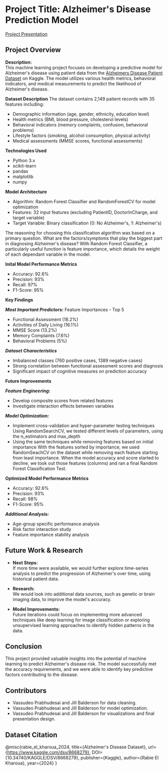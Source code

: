 # Project Title: Alzheimer's Disease Prediction Model  

[Project Presentation](https://docs.google.com/presentation/d/1E_RyyhHtRQtL6DnMjNCkg4lYWq4NpCGkFSonsx93nWA/edit?usp=sharing)

## Project Overview
**Description:**  
This machine learning project focuses on developing a predictive model for Alzheimer's disease using patient data from the [Alzheimers Disease Patient Dataset](https://www.kaggle.com/dsv/8668279) on Kaggle. The model utilizes various health metrics, behavioral indicators, and medical measurements to predict the likelihood of Alzheimer's disease.

**Dataset Description**
The dataset contains 2,149 patient records with 35 features including:
 - Demographic information (age, gender, ethnicity, education level)
 - Health metrics (BMI, blood pressure, cholesterol levels)
 - Behavioral indicators (memory complaints, confusion, behavioral problems)
 - Lifestyle factors (smoking, alcohol consumption, physical activity)
 - Medical assessments (MMSE scores, functional assessments)

**Technologies Used**
 - Python 3.x
 - scikit-learn
 - pandas
 - matplotlib
 - numpy

**Model Architecture**
 - Algorithm: Random Forest Classifier and RandomForestCV for model optimization
 - Features: 32 input features (excluding PatientID, DoctorInCharge, and target variable)
 - Target Variable: Binary classification (0: No Alzheimer's, 1: Alzheimer's)

The reasoning for choosing this classification algorithm was based on a primary question. What are the factors/symptoms that play the biggest part in diagnosing Alzheimer's disease? With Random Forest Classifier, a particularly useful function is feature importance, which details the weight of each dependant variable in the model.

**Inital Model Performance Metrics**
 - Accuracy: 92.6%
 - Precision: 93%
 - Recall: 97%
 - F1-Score: 95%

**Key Findings**

***Most Important Predictors:***
Feature Importances - Top 5
 - Functional Assessment (18.2%)
 - Activities of Daily Living (16.1%)
 - MMSE Score (13.2%)
 - Memory Complaints (7.6%)
 - Behavioral Problems (5%)

***Dataset Characteristics***
 - Imbalanced classes (760 positive cases, 1389 negative cases)
 - Strong correlation between functional assessment scores and diagnosis
 - Significant impact of cognitive measures on prediction accuracy

**Future Improvements**

***Feature Engineering:***
 - Develop composite scores from related features
 - Investigate interaction effects between variables

***Model Optimization:***
 - Implement cross-validation and hyper-parameter testing techniques
   Using RandomSearchCV, we tested different levels of parameters, using the n_estimators and max_depth
 - Using the same techniques while removing features based on initial importance
   With the features sorted by importance, we used RandomSeachCV on the dataset while removing each feature starting from least importance. When the model accuracy and score started to decline, we took out those features (columns) and ran a final Random Forest Classification Test.

**Optimized Model Performance Metrics**
 - Accuracy: 92.6%
 - Precision: 93%
 - Recall: 98%
 - F1-Score: 95%
   
***Additional Analysis:***
 - Age-group specific performance analysis
 - Risk factor interaction study
 - Feature importance stability analysis

## Future Work & Research
- **Next Steps:**  
  If more time were available, we would further explore time-series analysis to predict the progression of Alzheimer's over time, using historical patient data.
  
- **Research:**  
  We would look into additional data sources, such as genetic or brain imaging data, to improve the model's accuracy.

- **Model Improvements:**  
  Future iterations could focus on implementing more advanced techniques like deep learning for image classification or exploring unsupervised learning approaches to identify hidden patterns in the data.

## Conclusion
This project provided valuable insights into the potential of machine learning to predict Alzheimer's disease risk. The model successfully met the accuracy requirements, and we were able to identify key predictive factors contributing to the disease.

## Contributors
- Vassudeo Prabhudesai and Jill Balderson for data cleaning.
- Vassudeo Prabhudesai and Jill Balderson for model optimization.
- Vassudeo Prabhudesai and Jill Balderson for visualizations and final presentation design.



## Dataset Citation
@misc{rabie_el_kharoua_2024,
title={Alzheimer's Disease Dataset},
url={https://www.kaggle.com/dsv/8668279},
DOI={10.34740/KAGGLE/DSV/8668279},
publisher={Kaggle},
author={Rabie El Kharoua},
year={2024}
}

